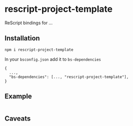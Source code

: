 # rescript-project-template

ReScript bindings for ...

## Installation

```sh
npm i rescript-project-template
```

In your `bsconfig.json` add it to `bs-dependencies`

```
{
  ...,
  "bs-dependencies": [..., "rescript-project-template"],
}
```

## Example

```rescript
```

## Caveats